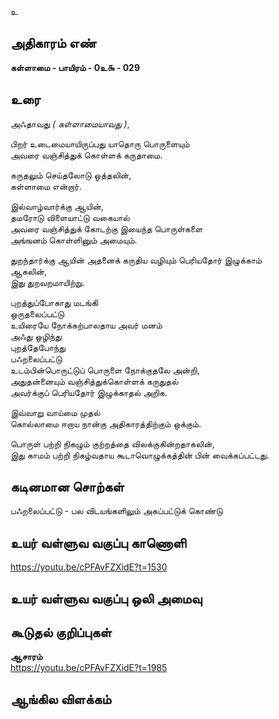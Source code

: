 உ


## அதிகாரம் எண்

**கள்ளாமை - பாயிரம் - 0உ௯ - 029**

## உரை

அஃதாவது _( கள்ளாமையாவது )_,  

பிறர் உடைமையாயிருப்பது யாதொரு பொருளையும்  
அவரை வஞ்சித்துக் கொள்ளக் கருதாமை.  

கருதலும் செய்தலோடு ஒத்தலின்,  
கள்ளாமை என்றார்.  

இல்வாழ்வார்க்கு ஆயின்,  
தமரோடு விளையாட்டு வகையால்  
அவரை வஞ்சித்துக் கோடற்கு இயைந்த பொருள்களை  
அங்ஙனம் கொள்ளினும் அமையும்.  

துறந்தார்க்கு ஆயின் 
அதனைக் கருதிய வழியும் பெரியதோர் இழுக்காம்   
ஆகலின்,   
இது துறவறமாயிற்று.  

புறத்துப்போகாது மடங்கி  
ஒருதலைப்பட்டு   
உயிரையே நோக்கற்பாலதாய அவர் மனம்  
அஃது ஒழிந்து   
புறத்தேபோந்து   
பஃறலைப்பட்டு  
உடம்பின்பொருட்டுப் பொருளை நோக்குதலே அன்றி,  
அதுதன்னையும் வஞ்சித்துக்கொள்ளக் கருதுதல்  
அவர்க்குப் பெரியதோர் இழுக்காதல் அறிக.  

இவ்வாறு 
வாய்மை முதல்  
கொல்லாமை ஈறாய நான்கு அதிகாரத்திற்கும் ஒக்கும்.  

பொருள் பற்றி நிகழும் குற்றத்தை விலக்குகின்றதாகலின்,  
இது காமம் பற்றி நிகழ்வதாய கூடாவொழுக்கத்தின் பின் வைக்கப்பட்டது.

## கடினமான சொற்கள்

பஃறலைப்பட்டு - பல விடயங்களிலும் அகப்பட்டுக் கொண்டு 

## உயர் வள்ளுவ வகுப்பு காணொளி

https://youtu.be/cPFAvFZXidE?t=1530

## உயர் வள்ளுவ வகுப்பு ஒலி அமைவு 


## கூடுதல் குறிப்புகள்

**ஆசாரம்**     
https://youtu.be/cPFAvFZXidE?t=1985

## ஆங்கில விளக்கம்


